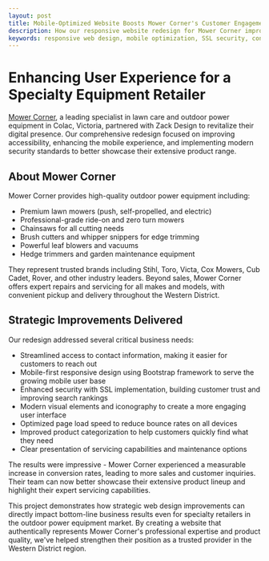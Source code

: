 ```yaml
---
layout: post
title: Mobile-Optimized Website Boosts Mower Corner's Customer Engagement
description: How our responsive website redesign for Mower Corner improved mobile user experience, enhanced security with SSL, and significantly increased conversion rates.
keywords: responsive web design, mobile optimization, SSL security, conversion rate optimization, small business websites, outdoor power equipment, lawn mowers, chainsaws
---
```


# Enhancing User Experience for a Specialty Equipment Retailer

[Mower Corner](https://mowercorner.com.au), a leading specialist in lawn care and outdoor power equipment in Colac, Victoria, partnered with Zack Design to revitalize their digital presence. Our comprehensive redesign focused on improving accessibility, enhancing the mobile experience, and implementing modern security standards to better showcase their extensive product range.

<!-- more -->

## About Mower Corner

Mower Corner provides high-quality outdoor power equipment including:

- Premium lawn mowers (push, self-propelled, and electric)
- Professional-grade ride-on and zero turn mowers
- Chainsaws for all cutting needs
- Brush cutters and whipper snippers for edge trimming
- Powerful leaf blowers and vacuums
- Hedge trimmers and garden maintenance equipment

They represent trusted brands including Stihl, Toro, Victa, Cox Mowers, Cub Cadet, Rover, and other industry leaders. Beyond sales, Mower Corner offers expert repairs and servicing for all makes and models, with convenient pickup and delivery throughout the Western District.

## Strategic Improvements Delivered

Our redesign addressed several critical business needs:

- Streamlined access to contact information, making it easier for customers to reach out
- Mobile-first responsive design using Bootstrap framework to serve the growing mobile user base
- Enhanced security with SSL implementation, building customer trust and improving search rankings
- Modern visual elements and iconography to create a more engaging user interface
- Optimized page load speed to reduce bounce rates on all devices
- Improved product categorization to help customers quickly find what they need
- Clear presentation of servicing capabilities and maintenance options

The results were impressive - Mower Corner experienced a measurable increase in conversion rates, leading to more sales and customer inquiries. Their team can now better showcase their extensive product lineup and highlight their expert servicing capabilities.

This project demonstrates how strategic web design improvements can directly impact bottom-line business results even for specialty retailers in the outdoor power equipment market. By creating a website that authentically represents Mower Corner's professional expertise and product quality, we've helped strengthen their position as a trusted provider in the Western District region.
